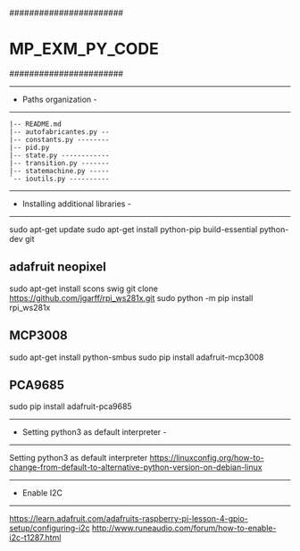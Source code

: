 #######################
# MP_EXM_PY_CODE #
#######################

----------------------
- Paths organization -
----------------------
   
    |-- README.md
    |-- autofabricantes.py --
    |-- constants.py --------
    |-- pid.py
    |-- state.py ------------    
    |-- transition.py -------
    |-- statemachine.py -----    
    `-- ioutils.py ----------


----------------------------
- Installing additional libraries -
------------------------------------
sudo apt-get update
sudo apt-get install python-pip build-essential python-dev git

adafruit neopixel
-----------------
sudo apt-get install scons swig
git clone https://github.com/jgarff/rpi_ws281x.git
sudo python -m pip install rpi_ws281x

MCP3008
-------
sudo apt-get install python-smbus
sudo pip install adafruit-mcp3008

PCA9685
-------
sudo pip install adafruit-pca9685

------------------------------------------
- Setting python3 as default interpreter -
------------------------------------------
Setting python3 as default interpreter
https://linuxconfig.org/how-to-change-from-default-to-alternative-python-version-on-debian-linux

------------------------------------------
- Enable I2C
------------------------------------------
https://learn.adafruit.com/adafruits-raspberry-pi-lesson-4-gpio-setup/configuring-i2c
http://www.runeaudio.com/forum/how-to-enable-i2c-t1287.html
